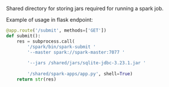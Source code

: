 Shared directory for storing jars required for running a spark job.

Example of usage in flask endpoint:

```python
@app.route('/submit', methods=['GET'])
def submit():
    res = subprocess.call(
        '/spark/bin/spark-submit '
        '--master spark://spark-master:7077 '
        
        '--jars /shared/jars/sqlite-jdbc-3.23.1.jar '
        
        '/shared/spark-apps/app.py', shell=True)
    return str(res)
```